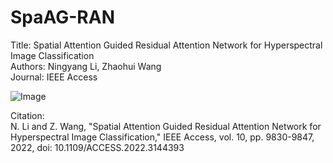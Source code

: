 # SpaAG-RAN
Title: Spatial Attention Guided Residual Attention Network for Hyperspectral Image Classification  
Authors: Ningyang Li, Zhaohui Wang  
Journal: IEEE Access  

![Image]()

Citation:  
N. Li and Z. Wang, "Spatial Attention Guided Residual Attention Network for Hyperspectral Image Classification," IEEE Access, vol. 10, pp. 9830-9847, 2022, doi: 10.1109/ACCESS.2022.3144393
